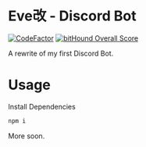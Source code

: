 Eve改 - Discord Bot 
===========
[![CodeFactor](https://www.codefactor.io/repository/github/aeryk17aj/evekai/badge/master)](https://www.codefactor.io/repository/github/aeryk17aj/evekai/overview/master)
[![bitHound Overall Score](https://www.bithound.io/github/aeryk17aj/EveKai/badges/score.svg)](https://www.bithound.io/github/aeryk17aj/EveKai)

A rewrite of my first Discord Bot.

# Usage

Install Dependencies
```cmd
npm i
```

More soon.
